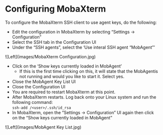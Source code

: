 # Configuring MobaXterm

To configure the MobaXterm SSH client to use agent keys, do the following:

- Edit the configuration in MobaXterm by selecting “Settings -> Configuration”
- Select the SSH tab in the Configuration UI
- Under the “SSH agents”, select the ‘Use interal SSH agent “MobAgent”’

![Left](images/MobaXterm Configuration.jpg)

- Click on the ‘Show keys currently loaded in MobAgent’
  - If this is the first time clicking on this, it will state that the MobAgentis not running and would you like to start it. Select yes.
- Close the MobAgent Key List UI
- Close the Configuration UI
- You are required to restart MobaXterm at this point.
- After MobaXterm restarts. Log back onto your Linux system and run the following command:<br>
   ```ssh-add /<user>/.ssh/id_rsa```
- In MobaXterm, open the “Settings -> Configuration” UI again then click on
the “Show keys currently loaded in MobAgent”

![Left](images/MobAgent Key List.jpg)
